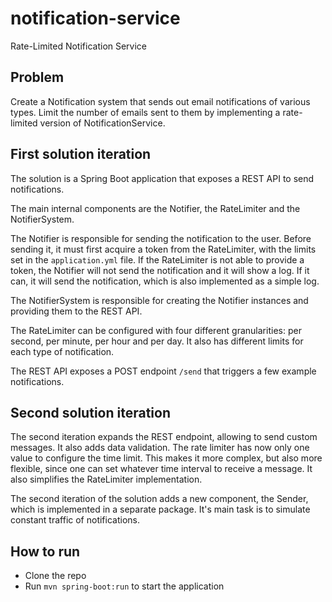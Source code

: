# notification-service

Rate-Limited Notification Service

## Problem

Create a Notification system that sends out email notifications of various types. Limit the number
of emails sent to them by implementing a rate-limited version of NotificationService.

## First solution iteration

The solution is a Spring Boot application that exposes a REST API to send notifications.

The main internal components are the Notifier, the RateLimiter and the NotifierSystem.

The Notifier is responsible for sending the notification to the user.
Before sending it, it must first acquire a token from the RateLimiter, with the limits set in
the `application.yml` file.
If the RateLimiter is not able to provide a token, the Notifier will not send the notification and
it will show a log.
If it can, it will send the notification, which is also implemented as a simple log.

The NotifierSystem is responsible for creating the Notifier instances and providing them to the REST
API.

The RateLimiter can be configured with four different granularities: per second, per minute, per
hour and per day.
It also has different limits for each type of notification.

The REST API exposes a POST endpoint `/send` that triggers a few example notifications.

## Second solution iteration

The second iteration expands the REST endpoint, allowing to send custom messages. It also adds data
validation.
The rate limiter has now only one value to configure the time limit. This makes it more complex, but
also more flexible, since one can set whatever time interval to receive a message.
It also simplifies the RateLimiter implementation.

The second iteration of the solution adds a new component, the Sender, which is implemented in a
separate package.
It's main task is to simulate constant traffic of notifications.

## How to run

- Clone the repo
- Run `mvn spring-boot:run` to start the application

